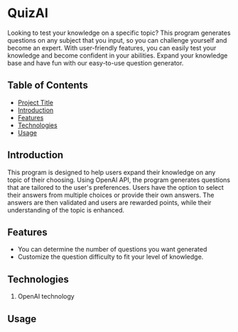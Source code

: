 # QuizAI

Looking to test your knowledge on a specific topic? This program generates questions on any subject that you input, so you can challenge yourself and become an expert. With user-friendly features, you can easily test your knowledge and become confident in your abilities. Expand your knowledge base and have fun with our easy-to-use question generator.

## Table of Contents

- [Project Title](#project-title)
- [Introduction](#introduction)
- [Features](#features)
- [Technologies](#technologies)
- [Usage](#usage)

## Introduction

This program is designed to help users expand their knowledge on any topic of their choosing. Using OpenAI API, the program generates questions that are tailored to the user's preferences. Users have the option to select their answers from multiple choices or provide their own answers. The answers are then validated and users are rewarded points, while their understanding of the topic is enhanced.

## Features

- You can determine the number of questions you want generated
- Customize the question difficulty to fit your level of knowledge.

## Technologies

1. OpenAI technology

## Usage



